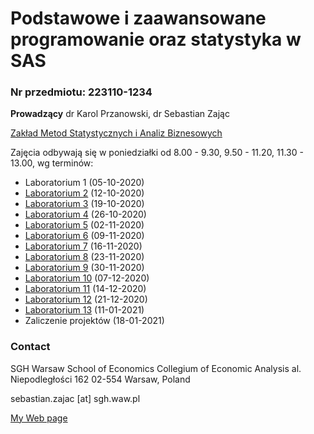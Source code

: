 # Podstawowe i zaawansowane programowanie oraz statystyka w SAS

### Nr przedmiotu: 223110-1234
**Prowadzący** dr Karol Przanowski, dr Sebastian Zając 

[Zakład Metod Statystycznych i Analiz Biznesowych](http://www.sgh.waw.pl/zaklady/zahziaw)

Zajęcia odbywają się w poniedziałki od 8.00 - 9.30, 9.50 - 11.20, 11.30 - 13.00, wg terminów:


- Laboratorium 1 (05-10-2020)
- [Laboratorium 2](codes/kody2.txt) (12-10-2020)
- [Laboratorium 3](codes/kody3.txt) (19-10-2020)
- [Laboratorium 4](codes/kody4.txt) (26-10-2020)
- [Laboratorium 5](codes/kody5.txt) (02-11-2020)
- [Laboratorium 6](codes/kody6.txt) (09-11-2020)
- [Laboratorium 7](codes/kody7.txt) (16-11-2020)
- [Laboratorium 8](codes/kody8.txt) (23-11-2020)
- [Laboratorium 9](codes/kody9.txt) (30-11-2020)
- [Laboratorium 10](codes/kody10.txt) (07-12-2020)
- [Laboratorium 11](codes/kody11.txt) (14-12-2020)
- [Laboratorium 12](codes/kody12.txt) (21-12-2020)
- [Laboratorium 13](codes/kody13.txt) (11-01-2021)
- Zaliczenie projektów (18-01-2021)


### Contact

SGH Warsaw School of Economics 
Collegium of Economic Analysis 
al. Niepodległości 162 
02-554 Warsaw, Poland 

sebastian.zajac [at] sgh.waw.pl

[My Web page](https://sebastianzajac.pl)